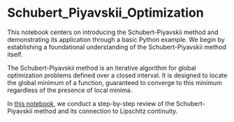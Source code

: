 # Schubert_Piyavskii_Optimization
This notebook centers on introducing the Schubert-Piyavskii method and demonstrating its application through a basic Python example. We begin by establishing a foundational understanding of the Schubert-Piyavskii method itself.

The Schubert-Piyavskii method is an iterative algorithm for global optimization problems defined over a closed interval. It is designed to locate the global minimum of a function, guaranteed to converge to this minimum regardless of the presence of local minima.

In [this notebook](Optimization_SchubertPiyavskii.ipynb), we conduct a step-by-step review of the Schubert-Piyavskii method and its connection to Lipschitz continuity.
